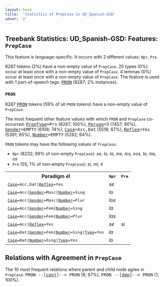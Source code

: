 ```yaml
---
layout: base
title:  'Statistics of PrepCase in UD_Spanish-GSD'
udver: '2'
---
```


## Treebank Statistics: UD_Spanish-GSD: Features: `PrepCase`

This feature is language-specific.
It occurs with 2 different values: `Npr`, `Pre`.

8287 tokens (2%) have a non-empty value of `PrepCase`.
25 types (0%) occur at least once with a non-empty value of `PrepCase`.
4 lemmas (0%) occur at least once with a non-empty value of `PrepCase`.
The feature is used with 1 part-of-speech tags: <tt><a href="es_gsd-pos-PRON.html">PRON</a></tt> (8287; 2% instances).

### `PRON`

8287 <tt><a href="es_gsd-pos-PRON.html">PRON</a></tt> tokens (59% of all `PRON` tokens) have a non-empty value of `PrepCase`.

The most frequent other feature values with which `PRON` and `PrepCase` co-occurred: <tt><a href="es_gsd-feat-PronType.html">PronType</a></tt><tt>=Prs</tt> (8287; 100%), <tt><a href="es_gsd-feat-Person.html">Person</a></tt><tt>=3</tt> (7457; 90%), <tt><a href="es_gsd-feat-Gender.html">Gender</a></tt><tt>=EMPTY</tt> (6108; 74%), <tt><a href="es_gsd-feat-Case.html">Case</a></tt><tt>=Acc,Dat</tt> (5518; 67%), <tt><a href="es_gsd-feat-Reflex.html">Reflex</a></tt><tt>=Yes</tt> (5391; 65%), <tt><a href="es_gsd-feat-Number.html">Number</a></tt><tt>=EMPTY</tt> (5292; 64%).

`PRON` tokens may have the following values of `PrepCase`:

* `Npr` (8232; 99% of non-empty `PrepCase`): <em>se, lo, la, me, los, nos, te, las, os</em>
* `Pre` (55; 1% of non-empty `PrepCase`): <em>sí, mí, ti</em>

<table>
  <tr><th>Paradigm <i>él</i></th><th><tt>Npr</tt></th><th><tt>Pre</tt></th></tr>
  <tr><td><tt><tt><a href="es_gsd-feat-Case.html">Case</a></tt><tt>=Acc,Dat</tt>|<tt><a href="es_gsd-feat-Reflex.html">Reflex</a></tt><tt>=Yes</tt></tt></td><td><em>se</em></td><td></td></tr>
  <tr><td><tt><tt><a href="es_gsd-feat-Case.html">Case</a></tt><tt>=Acc</tt>|<tt><a href="es_gsd-feat-Gender.html">Gender</a></tt><tt>=Masc</tt>|<tt><a href="es_gsd-feat-Number.html">Number</a></tt><tt>=Sing</tt></tt></td><td><em>lo</em></td><td></td></tr>
  <tr><td><tt><tt><a href="es_gsd-feat-Case.html">Case</a></tt><tt>=Acc</tt>|<tt><a href="es_gsd-feat-Gender.html">Gender</a></tt><tt>=Masc</tt>|<tt><a href="es_gsd-feat-Number.html">Number</a></tt><tt>=Plur</tt></tt></td><td><em>los</em></td><td></td></tr>
  <tr><td><tt><tt><a href="es_gsd-feat-Case.html">Case</a></tt><tt>=Acc</tt>|<tt><a href="es_gsd-feat-Gender.html">Gender</a></tt><tt>=Fem</tt>|<tt><a href="es_gsd-feat-Number.html">Number</a></tt><tt>=Sing</tt></tt></td><td><em>la</em></td><td></td></tr>
  <tr><td><tt><tt><a href="es_gsd-feat-Case.html">Case</a></tt><tt>=Acc</tt>|<tt><a href="es_gsd-feat-Gender.html">Gender</a></tt><tt>=Fem</tt>|<tt><a href="es_gsd-feat-Number.html">Number</a></tt><tt>=Plur</tt></tt></td><td><em>las</em></td><td></td></tr>
  <tr><td><tt><tt><a href="es_gsd-feat-Case.html">Case</a></tt><tt>=Acc</tt>|<tt><a href="es_gsd-feat-Reflex.html">Reflex</a></tt><tt>=Yes</tt></tt></td><td><em>se</em></td><td><em>sí</em></td></tr>
  <tr><td><tt><tt><a href="es_gsd-feat-Case.html">Case</a></tt><tt>=Dat</tt>|<tt><a href="es_gsd-feat-Gender.html">Gender</a></tt><tt>=Fem</tt>|<tt><a href="es_gsd-feat-Number.html">Number</a></tt><tt>=Sing</tt>|<tt><a href="es_gsd-feat-Typo.html">Typo</a></tt><tt>=Yes</tt></tt></td><td><em>la</em></td><td></td></tr>
  <tr><td><tt><tt><a href="es_gsd-feat-Case.html">Case</a></tt><tt>=Dat</tt>|<tt><a href="es_gsd-feat-Number.html">Number</a></tt><tt>=Sing</tt>|<tt><a href="es_gsd-feat-Typo.html">Typo</a></tt><tt>=Yes</tt></tt></td><td><em>lo</em></td><td></td></tr>
</table>

## Relations with Agreement in `PrepCase`

The 10 most frequent relations where parent and child node agree in `PrepCase`:
<tt>PRON --[<tt><a href="es_gsd-dep-conj.html">conj</a></tt>]--> PRON</tt> (8; 67%),
<tt>PRON --[<tt><a href="es_gsd-dep-dep.html">dep</a></tt>]--> PRON</tt> (1; 100%).

